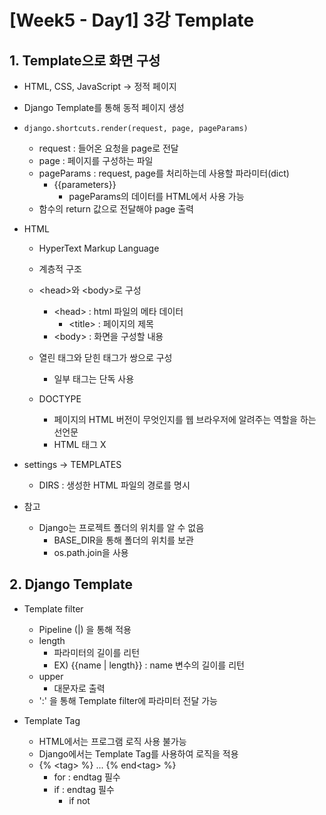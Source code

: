 # [Week5 - Day1] 3강 Template

## 1. Template으로 화면 구성
  - HTML, CSS, JavaScript -> 정적 페이지
  - Django Template를 통해 동적 페이지 생성

  - `django.shortcuts.render(request, page, pageParams)`
    - request : 들어온 요청을 page로 전달
    - page : 페이지를 구성하는 파일
    - pageParams : request, page를 처리하는데 사용할 파라미터(dict)
      - {{parameters}}
        - pageParams의 데이터를 HTML에서 사용 가능
    - 함수의 return 값으로 전달해야 page 출력
    
  - HTML
    - HyperText Markup Language
    - 계층적 구조
    - \<head>와 \<body>로 구성
      - \<head> : html 파일의 메타 데이터
        - \<title> : 페이지의 제목
      - \<body> : 화면을 구성할 내용
    
    - 열린 태그와 닫힌 태그가 쌍으로 구성
      - 일부 태그는 단독 사용
    
    - DOCTYPE
      -  페이지의 HTML 버전이 무엇인지를 웹 브라우저에 알려주는 역할을 하는 선언문
      - HTML 태그 X

  - settings -> TEMPLATES
    - DIRS : 생성한 HTML 파일의 경로를 명시
  - 참고
    - Django는 프로젝트 폴더의 위치를 알 수 없음
      - BASE_DIR을 통해 폴더의 위치를 보관
      - os.path.join을 사용

## 2. Django Template
  - Template filter
    - Pipeline (|) 을 통해 적용
    - length
      - 파라미터의 길이를 리턴
      - EX) {{name | length}} : name 변수의 길이를 리턴
    - upper
      - 대문자로 출력
    - ':' 을 통해 Template filter에 파라미터 전달 가능

  - Template Tag
    - HTML에서는 프로그램 로직 사용 불가능
    - Django에서는 Template Tag를 사용하여 로직을 적용
    - {% \<tag> %} ... {% end\<tag> %}
      - for : endtag 필수
      - if : endtag 필수
        - if not
